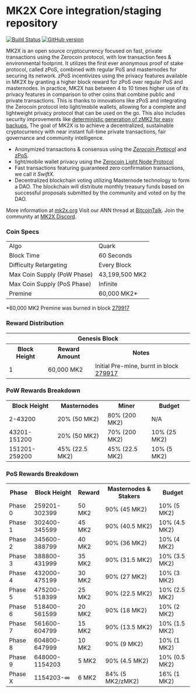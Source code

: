 MK2X Core integration/staging repository
=====================================

[![Build Status](https://travis-ci.org/mk2crypto/mk2.svg?branch=master)](https://travis-ci.org/mk2crypto/mk2) [![GitHub version](https://badge.fury.io/gh/mk2crypto%2Fmk2.svg)](https://badge.fury.io/gh/mk2crypto%2Fmk2)

MK2X is an open source cryptocurrency focused on fast, private transactions using the Zerocoin protocol, with low transaction fees & environmental footprint.  It utilizes the first ever anonymous proof of stake protocol, called zPoS, combined with regular PoS and masternodes for securing its network. zPoS incentivizes using the privacy features available in MK2X by granting a higher block reward for zPoS over regular PoS and masternodes. In practice, MK2X has between 4 to 10 times higher use of its privacy features in comparison to other coins that combine public and private transactions. This is thanks to innovations like zPoS and integrating the Zerocoin protocol into light/mobile wallets, allowing for a complete and lightweight privacy protocol that can be used on the go. This also includes security improvements like [deterministic generation of zMK2 for easy backups.](https://www.reddit.com/r/mk2x/comments/8gbjf7/how_to_use_deterministic_zerocoin_generation/)
The goal of MK2X is to achieve a decentralized, sustainable cryptocurrency with near instant full-time private transactions, fair governance and community intelligence.
- Anonymized transactions & consensus using the [_Zerocoin Protocol_](http://www.mk2x.org/zmk2) and [zPoS](https://mk2x.org/zpos/).
- light/mobile wallet privacy using the [Zerocoin Light Node Protocol](https://mk2x.org/wp-content/uploads/2018/11/Zerocoin_Light_Node_Protocol.pdf)
- Fast transactions featuring guaranteed zero confirmation transactions, we call it _SwiftX_.
- Decentralized blockchain voting utilizing Masternode technology to form a DAO. The blockchain will distribute monthly treasury funds based on successful proposals submitted by the community and voted on by the DAO.

More information at [mk2x.org](http://www.mk2x.org) Visit our ANN thread at [BitcoinTalk](http://www.bitcointalk.org/index.php?topic=1262920). Join the community at [MK2X Discord](https://discordapp.com/invite/jzqVsJd).

### Coin Specs
<table>
<tr><td>Algo</td><td>Quark</td></tr>
<tr><td>Block Time</td><td>60 Seconds</td></tr>
<tr><td>Difficulty Retargeting</td><td>Every Block</td></tr>
<tr><td>Max Coin Supply (PoW Phase)</td><td>43,199,500 MK2</td></tr>
<tr><td>Max Coin Supply (PoS Phase)</td><td>Infinite</td></tr>
<tr><td>Premine</td><td>60,000 MK2*</td></tr>
</table>

*60,000 MK2 Premine was burned in block [279917](http://www.presstab.pw/phpexplorer/MK2X/block.php?blockhash=206d9cfe859798a0b0898ab00d7300be94de0f5469bb446cecb41c3e173a57e0)

### Reward Distribution

<table>
<th colspan=4>Genesis Block</th>
<tr><th>Block Height</th><th>Reward Amount</th><th>Notes</th></tr>
<tr><td>1</td><td>60,000 MK2</td><td>Initial Pre-mine, burnt in block <a href="http://www.presstab.pw/phpexplorer/MK2X/block.php?blockhash=206d9cfe859798a0b0898ab00d7300be94de0f5469bb446cecb41c3e173a57e0">279917</a></td></tr>
</table>

### PoW Rewards Breakdown

<table>
<th>Block Height</th><th>Masternodes</th><th>Miner</th><th>Budget</th>
<tr><td>2-43200</td><td>20% (50 MK2)</td><td>80% (200 MK2)</td><td>N/A</td></tr>
<tr><td>43201-151200</td><td>20% (50 MK2)</td><td>70% (200 MK2)</td><td>10% (25 MK2)</td></tr>
<tr><td>151201-259200</td><td>45% (22.5 MK2)</td><td>45% (22.5 MK2)</td><td>10% (5 MK2)</td></tr>
</table>

### PoS Rewards Breakdown

<table>
<th>Phase</th><th>Block Height</th><th>Reward</th><th>Masternodes & Stakers</th><th>Budget</th>
<tr><td>Phase 0</td><td>259201-302399</td><td>50 MK2</td><td>90% (45 MK2)</td><td>10% (5 MK2)</td></tr>
<tr><td>Phase 1</td><td>302400-345599</td><td>45 MK2</td><td>90% (40.5 MK2)</td><td>10% (4.5 MK2)</td></tr>
<tr><td>Phase 2</td><td>345600-388799</td><td>40 MK2</td><td>90% (36 MK2)</td><td>10% (4 MK2)</td></tr>
<tr><td>Phase 3</td><td>388800-431999</td><td>35 MK2</td><td>90% (31.5 MK2)</td><td>10% (3.5 MK2)</td></tr>
<tr><td>Phase 4</td><td>432000-475199</td><td>30 MK2</td><td>90% (27 MK2)</td><td>10% (3 MK2)</td></tr>
<tr><td>Phase 5</td><td>475200-518399</td><td>25 MK2</td><td>90% (22.5 MK2)</td><td>10% (2.5 MK2)</td></tr>
<tr><td>Phase 6</td><td>518400-561599</td><td>20 MK2</td><td>90% (18 MK2)</td><td>10% (2 MK2)</td></tr>
<tr><td>Phase 7</td><td>561600-604799</td><td>15 MK2</td><td>90% (13.5 MK2)</td><td>10% (1.5 MK2)</td></tr>
<tr><td>Phase 8</td><td>604800-647999</td><td>10 MK2</td><td>90% (9 MK2)</td><td>10% (1 MK2)</td></tr>
<tr><td>Phase 9</td><td>648000-1154203</td><td>5 MK2</td><td>90% (4.5 MK2)</td><td>10% (0.5 MK2)</td></tr>
<tr><td>Phase X</td><td>1154203-∞</td><td>6 MK2</td><td>84% (5 MK2/zMK2)</td><td>16% (1 MK2)</td></tr>
</table>
